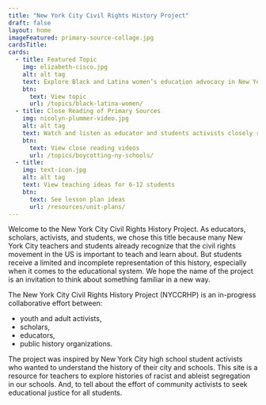 ```yaml
---
title: "New York City Civil Rights History Project"
draft: false
layout: home
imageFeatured: primary-source-collage.jpg
cardsTitle: 
cards:
  - title: Featured Topic
    img: elizabeth-cisco.jpg
    alt: alt tag
    text: Explore Black and Latina women’s education advocacy in New York City from from the late 1800s to the present.
    btn:
      text: View topic
      url: /topics/black-latina-women/
  - title: Close Reading of Primary Sources
    img: nicolyn-plummer-video.jpg
    alt: alt tag
    text: Watch and listen as educator and students activists closely read primary sources that resonate with them.
    btn:
      text: View close reading videos
      url: /topics/boycotting-ny-schools/
  - title: 
    img: text-icon.jpg
    alt: alt tag
    text: View teaching ideas for 6-12 students
    btn:
      text: See lesson plan ideas
      url: /resources/unit-plans/
---
```


Welcome to the New York City Civil Rights History Project. As educators, scholars, activists, and students, we chose this title because many New York City teachers and students already recognize that the civil rights movement in the US is important to teach and learn about. But students receive a limited and incomplete representation of this history, especially when it comes to the educational system. We hope the name of the project is an invitation to think about something familiar in a new way.

The New York City Civil Rights History Project (NYCCRHP) is an in-progress collaborative effort between:

- youth and adult activists,
- scholars,
- educators,
- public history organizations.

The project was inspired by New York City high school student activists who wanted to understand the history of their city and schools. This site is a resource for teachers to explore histories of racist and ableist segregation in our schools. And, to tell about the effort of community activists to seek educational justice for all students.
